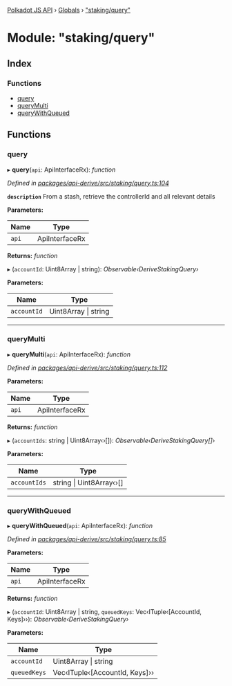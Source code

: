 [Polkadot JS API](../README.md) › [Globals](../globals.md) › ["staking/query"](_staking_query_.md)

# Module: "staking/query"

## Index

### Functions

* [query](_staking_query_.md#query)
* [queryMulti](_staking_query_.md#querymulti)
* [queryWithQueued](_staking_query_.md#querywithqueued)

## Functions

###  query

▸ **query**(`api`: ApiInterfaceRx): *function*

*Defined in [packages/api-derive/src/staking/query.ts:104](https://github.com/polkadot-js/api/blob/a3eaca0270/packages/api-derive/src/staking/query.ts#L104)*

**`description`** From a stash, retrieve the controllerId and all relevant details

**Parameters:**

Name | Type |
------ | ------ |
`api` | ApiInterfaceRx |

**Returns:** *function*

▸ (`accountId`: Uint8Array | string): *Observable‹DeriveStakingQuery›*

**Parameters:**

Name | Type |
------ | ------ |
`accountId` | Uint8Array &#124; string |

___

###  queryMulti

▸ **queryMulti**(`api`: ApiInterfaceRx): *function*

*Defined in [packages/api-derive/src/staking/query.ts:112](https://github.com/polkadot-js/api/blob/a3eaca0270/packages/api-derive/src/staking/query.ts#L112)*

**Parameters:**

Name | Type |
------ | ------ |
`api` | ApiInterfaceRx |

**Returns:** *function*

▸ (`accountIds`: string | Uint8Array‹›[]): *Observable‹DeriveStakingQuery[]›*

**Parameters:**

Name | Type |
------ | ------ |
`accountIds` | string &#124; Uint8Array‹›[] |

___

###  queryWithQueued

▸ **queryWithQueued**(`api`: ApiInterfaceRx): *function*

*Defined in [packages/api-derive/src/staking/query.ts:85](https://github.com/polkadot-js/api/blob/a3eaca0270/packages/api-derive/src/staking/query.ts#L85)*

**Parameters:**

Name | Type |
------ | ------ |
`api` | ApiInterfaceRx |

**Returns:** *function*

▸ (`accountId`: Uint8Array | string, `queuedKeys`: Vec‹ITuple‹[AccountId, Keys]››): *Observable‹DeriveStakingQuery›*

**Parameters:**

Name | Type |
------ | ------ |
`accountId` | Uint8Array &#124; string |
`queuedKeys` | Vec‹ITuple‹[AccountId, Keys]›› |
